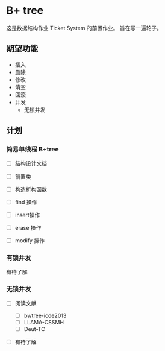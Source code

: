 # B+ tree

这是数据结构作业 Ticket System 的前置作业。
旨在写一遍轮子。

## 期望功能

- 插入
- 删除
- 修改
- 清空
- 回滚
- 并发
  * 无锁并发

## 计划

### 简易单线程 B+tree

- [ ] 结构设计文档

- [ ] 前置类

- [ ] 构造析构函数

- [ ] find 操作

- [ ] insert操作

- [ ] erase 操作

- [ ] modify 操作

### 有锁并发

有待了解

### 无锁并发

- [ ] 阅读文献
  * [ ] bwtree-icde2013
  * [ ] LLAMA-CSSMH
  * [ ] Deut-TC

- [ ] 有待了解

